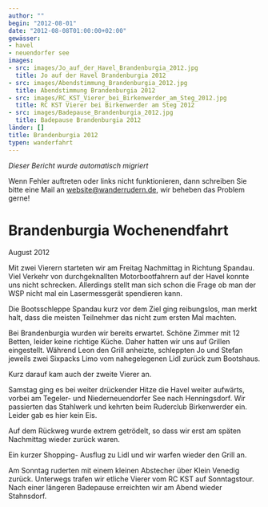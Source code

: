 ```yaml
---
author: ""
begin: "2012-08-01"
date: "2012-08-08T01:00:00+02:00"
gewässer:
- havel
- neuendorfer see
images:
- src: images/Jo_auf_der_Havel_Brandenburgia_2012.jpg
  title: Jo auf der Havel Brandenburgia 2012
- src: images/Abendstimmung_Brandenburgia_2012.jpg
  title: Abendstimmung Brandenburgia 2012
- src: images/RC_KST_Vierer_bei_Birkenwerder_am_Steg_2012.jpg
  title: RC KST Vierer bei Birkenwerder am Steg 2012
- src: images/Badepause_Brandenburgia_2012.jpg
  title: Badepause Brandenburgia 2012
länder: []
title: Brandenburgia 2012
typen: wanderfahrt
---
```



*Dieser Bericht wurde automatisch migriert*

Wenn Fehler auftreten oder links nicht funktionieren, dann schreiben Sie bitte eine Mail an website@wanderrudern.de, wir beheben das Problem gerne!



# Brandenburgia Wochenendfahrt


August 2012

Mit zwei Vierern starteten wir am Freitag Nachmittag in Richtung Spandau. Viel Verkehr von durchgeknallten Motorbootfahrern auf der Havel konnte uns nicht schrecken. Allerdings stellt man sich schon die Frage ob man der WSP nicht mal ein Lasermessgerät spendieren kann.

Die Bootsschleppe Spandau kurz vor dem Ziel ging reibungslos, man merkt halt, dass die meisten Teilnehmer das nicht zum ersten Mal machten.

Bei Brandenburgia wurden wir bereits erwartet. Schöne Zimmer mit 12 Betten, leider keine richtige Küche. Daher hatten wir uns auf Grillen eingestellt. Während Leon den Grill anheizte, schleppten Jo und Stefan jeweils zwei Sixpacks Limo vom nahegelegenen Lidl zurück zum Bootshaus.

Kurz darauf kam auch der zweite Vierer an.

Samstag ging es bei weiter drückender Hitze die Havel weiter aufwärts, vorbei am Tegeler- und Niederneuendorfer See nach Henningsdorf. Wir passierten das Stahlwerk und kehrten beim Ruderclub Birkenwerder ein. Leider gab es hier kein Eis.

Auf dem Rückweg wurde extrem getrödelt, so dass wir erst am späten Nachmittag wieder zurück waren.

Ein kurzer Shopping- Ausflug zu Lidl und wir warfen wieder den Grill an.

Am Sonntag ruderten mit einem kleinen Abstecher über Klein Venedig zurück. Unterwegs trafen wir etliche Vierer vom RC KST auf Sonntagstour. Nach einer längeren Badepause erreichten wir am Abend wieder Stahnsdorf.
